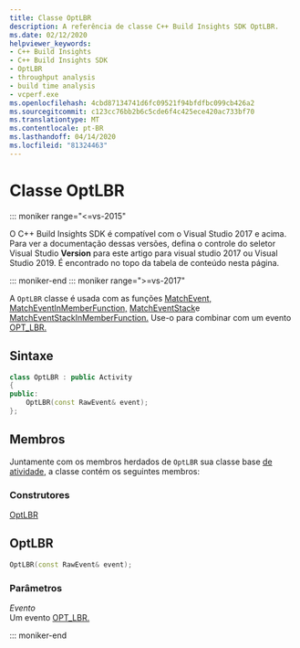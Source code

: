 ```yaml
---
title: Classe OptLBR
description: A referência de classe C++ Build Insights SDK OptLBR.
ms.date: 02/12/2020
helpviewer_keywords:
- C++ Build Insights
- C++ Build Insights SDK
- OptLBR
- throughput analysis
- build time analysis
- vcperf.exe
ms.openlocfilehash: 4cbd87134741d6fc09521f94bfdfbc099cb426a2
ms.sourcegitcommit: c123cc76bb2b6c5cde6f4c425ece420ac733bf70
ms.translationtype: MT
ms.contentlocale: pt-BR
ms.lasthandoff: 04/14/2020
ms.locfileid: "81324463"
---
```

# <a name="optlbr-class"></a>Classe OptLBR

::: moniker range="<=vs-2015"

O C++ Build Insights SDK é compatível com o Visual Studio 2017 e acima. Para ver a documentação dessas versões, defina o controle do seletor Visual Studio **Version** para este artigo para visual studio 2017 ou Visual Studio 2019. É encontrado no topo da tabela de conteúdo nesta página.

::: moniker-end
::: moniker range=">=vs-2017"

A `OptLBR` classe é usada com as funções [MatchEvent,](../functions/match-event.md) [MatchEventInMemberFunction,](../functions/match-event-in-member-function.md) [MatchEventStack](../functions/match-event-stack.md)e [MatchEventStackInMemberFunction.](../functions/match-event-stack-in-member-function.md) Use-o para combinar com um evento [OPT_LBR.](../event-table.md#opt-lbr)

## <a name="syntax"></a>Sintaxe

```cpp
class OptLBR : public Activity
{
public:
    OptLBR(const RawEvent& event);
};
```

## <a name="members"></a>Membros

Juntamente com os membros herdados de `OptLBR` sua classe base [de atividade,](activity.md) a classe contém os seguintes membros:

### <a name="constructors"></a>Construtores

[OptLBR](#opt-lbr)

## <a name="optlbr"></a><a name="opt-lbr"></a>OptLBR

```cpp
OptLBR(const RawEvent& event);
```

### <a name="parameters"></a>Parâmetros

*Evento*\
Um evento [OPT_LBR.](../event-table.md#opt-lbr)

::: moniker-end
